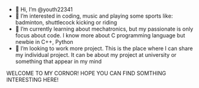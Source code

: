 - 👋 Hi, I’m @youth22341
- 👀 I’m interested in coding, music and playing some sports like: badminton, shuttlecock kicking or riding 
- 🌱 I’m currently learning about mechatronics, but my passionate is only focus about code. I know more about C programming language but newbie in C++, Python
- 💞️ I’m looking to work more project. This is the place where I can share my individual project. It can be about my project at university or something that appear in my mind

WELCOME TO MY CORNOR! HOPE YOU CAN FIND SOMTHING INTERESTING HERE!
